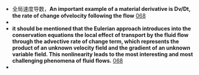 - 全局速度导数，**An important example of a material derivative is Dv/Dt, the rate of change ofvelocity following the flow** [068](bookxnotepro://opennote/?nb={7eeb44c3-6948-459b-a29c-63e46dbbc7ec}&book=c00a3c7aa02860194e44137ec79fb095&page=67&x=220&y=69&id=66)
-
- **it should be mentioned that the Eulerian approach introduces into the conservation equations the local effect of transport by the fluid flow through the advective rate of change term, which represents the product of an unknown velocity field and the gradient of an unknown variable field. This nonlinearity leads to the most interesting and most challenging phenomena of fluid flows.** [068](bookxnotepro://opennote/?nb={7eeb44c3-6948-459b-a29c-63e46dbbc7ec}&book=c00a3c7aa02860194e44137ec79fb095&page=67&x=220&y=287&id=69)
-